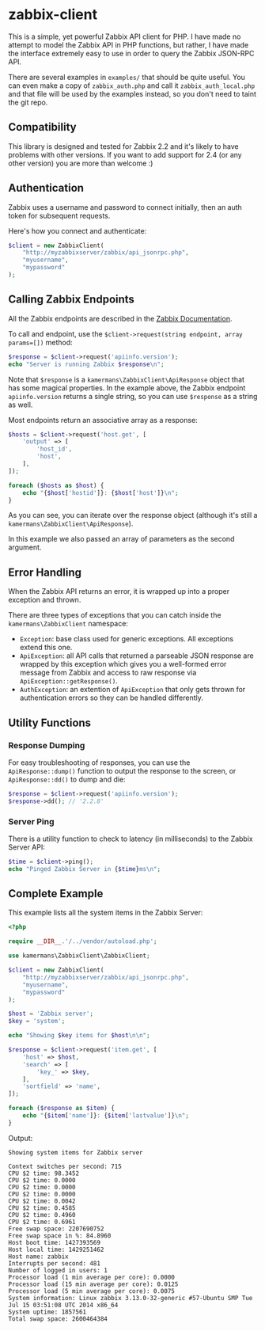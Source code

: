 # zabbix-client

This is a simple, yet powerful Zabbix API client for PHP.  I have made no attempt to model the Zabbix API in PHP functions, but rather, I have made the interface extremely easy to use in order to query the Zabbix JSON-RPC API.

There are several examples in `examples/` that should be quite useful.  You can even make a copy of `zabbix_auth.php` and call it `zabbix_auth_local.php` and that file will be used by the examples instead, so you don't need to taint the git repo.

## Compatibility
This library is designed and tested for Zabbix 2.2 and it's likely to have problems with other versions.  If you want to add support for 2.4 (or any other version) you are more than welcome :)

## Authentication
Zabbix uses a username and password to connect initially, then an auth token for subsequent requests.

Here's how you connect and authenticate:

```php
$client = new ZabbixClient(
    "http://myzabbixserver/zabbix/api_jsonrpc.php",
    "myusername",
    "mypassword"
);
```

## Calling Zabbix Endpoints
All the Zabbix endpoints are described in the [Zabbix Documentation](https://www.zabbix.com/documentation/2.2/manual/api).

To call and endpoint, use the `$client->request(string endpoint, array params=[])` method:

```php
$response = $client->request('apiinfo.version');
echo "Server is running Zabbix $response\n";
```

Note that `$response` is a `kamermans\ZabbixClient\ApiResponse` object that has some magical properties.  In the example above, the Zabbix endpoint `apiinfo.version` returns a single string, so you can use `$response` as a string as well.

Most endpoints return an associative array as a response:

```php
$hosts = $client->request('host.get', [
    'output' => [
        'host_id',
        'host',
    ],
]);

foreach ($hosts as $host) {
    echo "{$host['hostid']}: {$host['host']}\n";
}
```

As you can see, you can iterate over the response object (although it's still a `kamermans\ZabbixClient\ApiResponse`).

In this example we also passed an array of parameters as the second argument.

## Error Handling
When the Zabbix API returns an error, it is wrapped up into a proper exception and thrown.

There are three types of exceptions that you can catch inside the `kamermans\ZabbixClient` namespace:
 - `Exception`: base class used for generic exceptions.  All exceptions extend this one.
 - `ApiException`: all API calls that returned a parseable JSON response are wrapped by this exception which gives you a well-formed error message from Zabbix and access to raw response via `ApiException::getResponse()`.
 - `AuthException`: an extention of `ApiException` that only gets thrown for authentication errors so they can be handled differently.


## Utility Functions

### Response Dumping
For easy troubleshooting of responses, you can use the `ApiResponse::dump()` function to output the response to the screen, or `ApiResponse::dd()` to dump and die:

```php
$response = $client->request('apiinfo.version');
$response->dd(); // '2.2.8'
```

### Server Ping
There is a utility function to check to latency (in milliseconds) to the Zabbix Server API:

```php
$time = $client->ping();
echo "Pinged Zabbix Server in {$time}ms\n";
```

## Complete Example
This example lists all the system items in the Zabbix Server:

```php
<?php

require __DIR__.'/../vendor/autoload.php';

use kamermans\ZabbixClient\ZabbixClient;

$client = new ZabbixClient(
    "http://myzabbixserver/zabbix/api_jsonrpc.php",
    "myusername",
    "mypassword"
);

$host = 'Zabbix server';
$key = 'system';

echo "Showing $key items for $host\n\n";

$response = $client->request('item.get', [
    'host' => $host,
    'search' => [
        'key_' => $key,
    ],
    'sortfield' => 'name',
]);

foreach ($response as $item) {
    echo "{$item['name']}: {$item['lastvalue']}\n";
}

```

Output:

```
Showing system items for Zabbix server

Context switches per second: 715
CPU $2 time: 98.3452
CPU $2 time: 0.0000
CPU $2 time: 0.0000
CPU $2 time: 0.0000
CPU $2 time: 0.0042
CPU $2 time: 0.4585
CPU $2 time: 0.4960
CPU $2 time: 0.6961
Free swap space: 2207690752
Free swap space in %: 84.8960
Host boot time: 1427393569
Host local time: 1429251462
Host name: zabbix
Interrupts per second: 481
Number of logged in users: 1
Processor load (1 min average per core): 0.0000
Processor load (15 min average per core): 0.0125
Processor load (5 min average per core): 0.0075
System information: Linux zabbix 3.13.0-32-generic #57-Ubuntu SMP Tue Jul 15 03:51:08 UTC 2014 x86_64
System uptime: 1857561
Total swap space: 2600464384
```